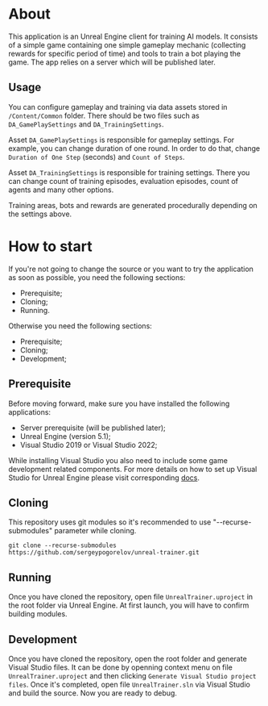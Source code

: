 # About

This application is an Unreal Engine client for training AI models. It consists of a simple game containing one simple gameplay mechanic (collecting rewards for specific period of time) and tools to train a bot playing the game. The app relies on a server which will be published later.

## Usage

You can configure gameplay and training via data assets stored in `/Content/Common` folder. There should be two files such as `DA_GamePlaySettings` and `DA_TrainingSettings`.

Asset `DA_GamePlaySettings` is responsible for gameplay settings. For example, you can change duration of one round. In order to do that, change `Duration of One Step` (seconds) and `Count of Steps`.

Asset `DA_TrainingSettings` is responsible for training settings. There you can change count of training episodes, evaluation episodes, count of agents and many other options.

Training areas, bots and rewards are generated procedurally depending on the settings above.

# How to start

If you're not going to change the source or you want to try the application as soon as possible, you need the following sections:

 - Prerequisite;
 - Cloning;
 - Running.

Otherwise you need the following sections:

 - Prerequisite;
 - Cloning;
 - Development;

## Prerequisite

Before moving forward, make sure you have installed the following applications:

 - Server prerequisite (will be published later);
 - Unreal Engine (version 5.1);
 - Visual Studio 2019 or Visual Studio 2022;

 While installing Visual Studio you also need to include some game development related components. For more details on how to set up Visual Studio for Unreal Engine please visit corresponding [docs](https://docs.unrealengine.com/5.1/en-US/setting-up-visual-studio-development-environment-for-cplusplus-projects-in-unreal-engine/).

## Cloning

This repository uses git modules so it's recommended to use "--recurse-submodules" parameter while cloning.

    git clone --recurse-submodules https://github.com/sergeypogorelov/unreal-trainer.git

## Running

Once you have cloned the repository, open file `UnrealTrainer.uproject` in the root folder via Unreal Engine. At first launch, you will have to confirm building modules.

## Development

Once you have cloned the repository, open the root folder and generate Visual Studio files. It can be done by openning context menu on file `UnrealTrainer.uproject` and then clicking `Generate Visual Studio project files`. Once it's completed, open file `UnrealTrainer.sln` via Visual Studio and build the source. Now you are ready to debug.
